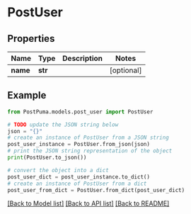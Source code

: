 # PostUser


## Properties

Name | Type | Description | Notes
------------ | ------------- | ------------- | -------------
**name** | **str** |  | [optional] 

## Example

```python
from PostPuma.models.post_user import PostUser

# TODO update the JSON string below
json = "{}"
# create an instance of PostUser from a JSON string
post_user_instance = PostUser.from_json(json)
# print the JSON string representation of the object
print(PostUser.to_json())

# convert the object into a dict
post_user_dict = post_user_instance.to_dict()
# create an instance of PostUser from a dict
post_user_from_dict = PostUser.from_dict(post_user_dict)
```
[[Back to Model list]](../README.md#documentation-for-models) [[Back to API list]](../README.md#documentation-for-api-endpoints) [[Back to README]](../README.md)


